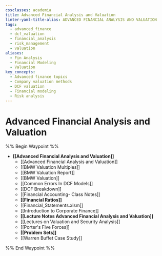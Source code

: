 ```yaml
---
cssclasses: academia
title: Advanced Financial Analysis and Valuation
linter-yaml-title-alias: ADVANCED FINANCIAL ANALYSIS AND VALUATION
tags:
  - advanced_finance
  - dcf_valuation
  - financial_analysis
  - risk_management
  - valuation
aliases:
  - Fin Analysis
  - Financial Modeling
  - Valuation
key_concepts:
  - Advanced finance topics
  - Company valuation methods
  - DCF valuation
  - Financial modeling
  - Risk analysis
---
```


# Advanced Financial Analysis and Valuation

%% Begin Waypoint %%
- **[[Advanced Financial Analysis and Valuation]]**
	- [[Advanced Financial Analysis and Valuation]]
	- [[BMW Valuation Multiples]]
	- [[BMW Valuation Report]]
	- [[BMW Valuation]]
	- [[Common Errors In DCF Models]]
	- [[DCF Breakdown]]
	- [[Financial Accounting- Class Notes]]
	- **[[Financial Ratios]]**
	- [[Financial_Statements.xlsm]]
	- [[Introduction to Corporate Finance]]
	- **[[Lecture Notes Advanced Financial Analysis and Valuation]]**
	- [[Lectures on Valuation and Security Analysis]]
	- [[Porter's Five Forces]]
	- **[[Problem Sets]]**
	- [[Warren Buffet Case Study]]

%% End Waypoint %%